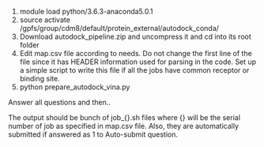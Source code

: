 1. module load python/3.6.3-anaconda5.0.1
2. source activate /gpfs/group/cdm8/default/protein_external/autodock_conda/
3. Download autodock_pipeline.zip and uncompress it and cd into its root folder
4. Edit map.csv file according to needs. Do not change the first line of the file 
since it has HEADER information used for parsing in the code.
Set up a simple script to write this file if all the jobs have common receptor or
binding site. 
5. python prepare_autodock_vina.py

Answer all questions and then..

The output should be bunch of job_{}.sh files where {} will be the serial number
of job as specified in map.csv file.
Also, they are automatically submitted if answered as 1 to Auto-submit question.
